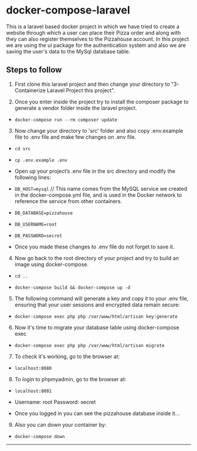 # docker-compose-laravel
This is a laravel based docker project in which we have tried to create a website through which a user can place their Pizza order and along with they can also register themselves to the Pizzahouse account. In this project we are using the ui package for the authentication system and also we are saving the user's data to the MySql database table.

## Steps to follow

1. First clone this laravel project and then change your directory to "3-Containerize Laravel Project this project".

2. Once you enter inside the project try to install the composer package to generate a vendor folder inside the laravel project.

- `docker-compose run --rm composer update
`
3. Now change your directory to 'src' folder and also copy .env.example file to .env file and make few changes on .env file.
- `cd src`

- `cp .env.example .env`

- Open up your project’s .env file in the src directory and modify the following lines:

- `DB_HOST=mysql`   // This name comes from the MySQL service we created in the docker-compose.yml file, and is used in the Docker network to reference the service                     from other containers.

- `DB_DATABASE=pizzahouse`

- `DB_USERNAME=root`

- `DB_PASSWORD=secret`

- Once you made these changes to .env file do not forget to save it.

4. Now go back to the root directory of your project and try to build an image using docker-compose.

- `cd ..`

- `docker-compose build && docker-compose up -d`

5. The following command will generate a key and copy it to your .env file, ensuring that your user sessions and encrypted data remain secure:

- `docker-compose exec php php /var/www/html/artisan key:generate`

6. Now it's time to migrate your database table using docker-compose exec
- `docker-compose exec php php /var/www/html/artisan migrate`

7. To check it's working, go to the browser at:
- `localhost:8080`

8. To login to phpmyadmin, go to the browser at:
- `localhost:8081`

- Username: root
  Password: secret
  
- Once you logged in you can see the pizzahouse database inside it...

9. Also you can down your container by:
- `docker-compose down`

*************************************************************************************************************************************************************
